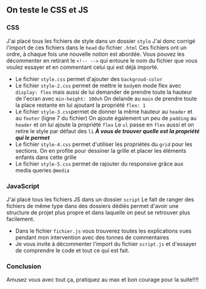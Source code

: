 ## On teste le CSS et JS

### CSS

J'ai placé tous les fichiers de style dans un dossier `style`
J'ai donc corrigé l'import de ces fichiers dans le `head` du fichier `.html`
Ces fichiers ont un ordre, à chaque fois une nouvelle notion est abordée. Vous pouvez les décommenter en retirant le `<!-- -->` qui entoure le nom du fichier que vous voulez essayer et en commentant celui qui est déjà importé.

- Le fichier `style.css` permet d'ajouter des `backgroud-color`
- Le fichier `style-2.css` permet de mettre le `body`en mode flex avec `display: flex` mais aussi de lui demander de prendre toute la hauteur de l'ecran avec `min-height: 100vh`
  On delande au `main` de prendre toute la place restante en lui ajoutant la propriété `flex: 1`
- Le fichier `style-3.css`permet de donner la même hauteur au `header` et au `footer`
  (ligne 7 du fichier)
  On ajoute également un peu de `padding` au `header` et on lui ajoute la propriété `flex`
  Le `ul` passe en `flex` aussi et on retire le style par défaut des `li`
  **_À vous de trouver quelle est la propriété qui le permet_**
- Le fichier `style-4.css` permet d'utiliser les propriétés du `grid` pour les sections.
  On en profite pour dessiner la grille et placer les éléments enfants dans cette grille
- Le fichier `style-5.css` permet de rajouter du responsive grâce aux media queries `@media`

### JavaScript

J'ai placé tous les fichiers JS dans un dossier `script`
Le fait de ranger des fichiers de même type dans des dossiers dédiés permet d'avoir une structure de projet plus propre et dans laquelle on peut se retrouver plus facilement.

- Dans le fichier `fichier.js` vous trouverez toutes les explications vues pendant mon intervention avec des tonnes de commentaires
- Je vous invite à décommenter l'import du fichier `script.js` et d'essayer de comprendre le code et tout ce qui est fait.

### Conclusion

Amusez vous avec tout ça, pratiquez au max et bon courage pour la suite!!!!

